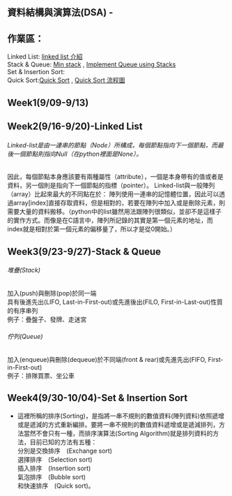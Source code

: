 ## 資料結構與演算法(DSA) - 
作業區：
------
Linked List: [linked list 介紹](http://alrightchiu.github.io/SecondRound/linked-list-introjian-jie.html)
<br>Stack & Queue: 
[Min stack](https://github.com/LaiYuChung/DSA_leetcodeproject/blob/master/Week3/232.%20Implement%20Queue%20using%20Stacks) , 
[Implement Queue using Stacks](https://github.com/LaiYuChung/DSA_leetcode-project/blob/master/Week3/155.%20Min%20Stack)
<br>Set & Insertion Sort:
<br>Quick Sort:[Quick Sort](https://github.com/LaiYuChung/DSA_leetcode-project/blob/master/Week5/Sorting%20Practice.ipynb) , 
[Quick Sort 流程圖](https://github.com/LaiYuChung/DSA_leetcode-project/blob/master/Week5/%E5%BF%AB%E9%80%9F%E6%8E%92%E5%BA%8F%E6%B3%95(Quick%20Sort)%20(1).png)

Week1(9/09-9/13)
------

Week2(9/16-9/20)-Linked List
------
###### Linked-list是由一連串的節點（Node）所構成，每個節點指向下一個節點，而最後一個節點則指向Null（在python裡面是None）。
因此，每個節點本身應該要有兩種屬性（attribute），一個是本身帶有的值或者是資料，另一個則是指向下一個節點的指標（pointer）。
Linked-list與一般陣列（array）比起來最大的不同點在於：
陣列使用一連串的記憶體位置，因此可以透過array[index]直接存取資料，但是相對的，若要在陣列中加入或是刪除元素，則需要大量的資料搬移。（python中的list雖然用法跟陣列很類似，並卻不是這樣子的實作方式。而像是在C語言中，陣列所記錄的其實是第一個元素的地址，而index就是相對於第一個元素的偏移量了，所以才是從0開始。）

Week3(9/23-9/27)-Stack & Queue
------
###### 堆疊(Stack)
加入(push)與刪除(pop)於同一端
<br>具有後進先出(LIFO, Last-in-First-out)或先進後出(FILO, First-in-Last-out)性質的有序串列
<br>例子：疊盤子、發牌、走迷宮

###### 佇列(Queue)
加入(enqueue)與刪除(dequeue)於不同端(front & rear)或先進先出(FIFO, First-in-First-out)
<br>例子：排隊買票、坐公車

Week4(9/30-10/04)-Set & Insertion Sort
------
* 這裡所稱的排序(Sorting)，是指將一串不規則的數值資料(陣列資料)依照遞增或是遞減的方式重新編排。要將一串不規則的數值資料遞增或是遞減排列，方法當然不會只有一種，而排序演算法(Sorting Algorithm)就是排列資料的方法，目前已知的方法有五種：
<br>分別是交換排序　(Exchange sort)
<br>選擇排序　(Selection sort)
<br>插入排序　(Insertion sort)
<br>氣泡排序　(Bubble sort)
<br>和快速排序　(Quick sort)。
